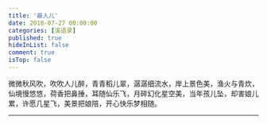 ```yaml
---
title: '最人儿'
date: 2010-07-27 00:00:00
categories: [溪语录]
published: true
hideInList: false
comment: true 
isTop: false
---
```


微微秋风吹，吹吹人儿醉，青青稻儿翠，潺潺细流水，岸上景色美，渔火与青炊，仙境慢悠悠，荷香把鼻捶，耳随仙乐飞，月碎幻化星空美，当年孩儿坠，却害娘儿累，许愿几星飞，美景把娘陪，开心快乐梦相随。

---

